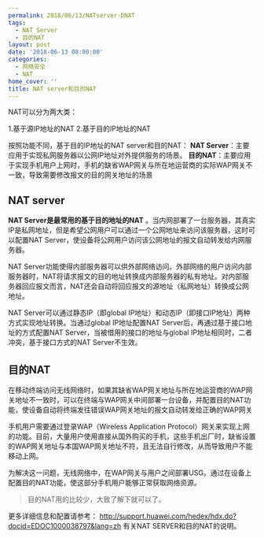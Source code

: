 ```yaml
---
permalink: 2018/06/13/NATserver-DNAT
tags:
  - NAT Server
  - 目的NAT
layout: post
date: '2018-06-13 08:00:00'
categories:
  - 网络安全
  - NAT
home_cover: ''
title: NAT server和目的NAT
---
```


NAT可以分为两大类：


1.基于源IP地址的NAT
2.基于目的IP地址的NAT


按照功能不同，基于目的IP地址的NAT server和目的NAT：
**NAT Server**：主要应用于实现私网服务器以公网IP地址对外提供服务的场景。
**目的NAT**：主要应用于实现手机用户上网时，手机的缺省WAP网关与所在地运营商的实际WAP网关不一致，导致需要修改报文的目的网关地址的场景


## NAT server


**NAT Server是最常用的基于目的地址的NAT** 。当内网部署了一台服务器，其真实IP是私网地址，但是希望公网用户可以通过一个公网地址来访问该服务器，这时可以配置NAT Server，使设备将公网用户访问该公网地址的报文自动转发给内网服务器。


NAT Server功能使得内部服务器可以供外部网络访问。外部网络的用户访问内部服务器时，NAT将请求报文的目的地址转换成内部服务器的私有地址。对内部服务器回应报文而言，NAT还会自动将回应报文的源地址（私网地址）转换成公网地址。


NAT Server可以通过静态IP（即global IP地址）和动态IP（即接口IP地址）两种方式实现地址转换。当通过global IP地址配置NAT Server后，再通过基于接口地址的方式配置NAT Server，当被借用的接口的地址与global IP地址相同时，二者冲突，基于接口方式的NAT Server不生效。


## 目的NAT


在移动终端访问无线网络时，如果其缺省WAP网关地址与所在地运营商的WAP网关地址不一致时，可以在终端与WAP网关中间部署一台设备，并配置目的NAT功能，使设备自动将终端发往错误WAP网关地址的报文自动转发给正确的WAP网关


手机用户需要通过登录WAP（Wireless Application Protocol）网关来实现上网的功能。目前，大量用户使用直接从国外购买的手机，这些手机出厂时，缺省设置的WAP网关地址与本国WAP网关地址不符，且无法自行修改，从而导致用户不能移动上网。


为解决这一问题，无线网络中，在WAP网关与用户之间部署USG。通过在设备上配置目的NAT功能，使这部分手机用户能够正常获取网络资源。


> 目的NAT用的比较少，大致了解下就可以了。


更多详细信息和配置请参考：
http://support.huawei.com/hedex/hdx.do?docid=EDOC1000038797&lang=zh
有关NAT SERVER和目的NAT的说明。

